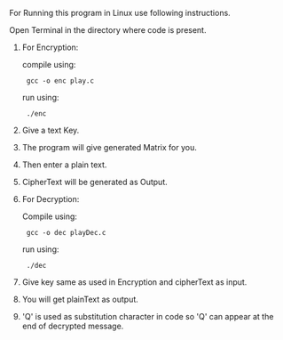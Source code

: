 For Running this program in Linux use following instructions.

Open Terminal in the directory where code is present.

1. For Encryption: 
  
   compile using:
   
        gcc -o enc play.c
   
   run using:
   
        ./enc
   
2. Give a text Key.

3. The program will give generated Matrix for you.

4. Then enter a plain text.

5. CipherText will be generated as Output.

6. For Decryption:
  
   Compile using:
    
        gcc -o dec playDec.c
     
    run using:
      
        ./dec
    
7. Give key same as used in Encryption and cipherText as input.

8. You will get plainText as output.

9. 'Q' is used as substitution character in code so 'Q' can appear at the end of decrypted message.
